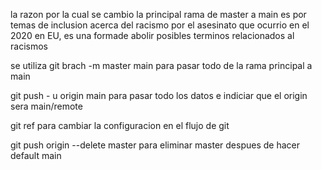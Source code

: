 la razon por la cual se cambio la principal rama de master a main es por temas de inclusion acerca del racismo por el 
asesinato que ocurrio en el 2020 en EU, es una formade abolir posibles terminos relacionados al racismos


se utiliza git brach -m master main para pasar todo de la rama principal a main

git push - u origin main para pasar todo los datos e indiciar que el origin sera main/remote

git ref para cambiar la configuracion en el flujo de git

git push origin --delete master para eliminar master despues de hacer default main

                